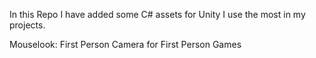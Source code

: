 In this Repo I have added some C# assets for Unity I use the most in my projects.

Mouselook: First Person Camera for First Person Games
